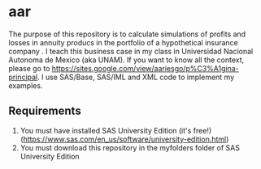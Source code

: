 # aar

The purpose of this repository is to calculate simulations of profits and losses in annuity producs in the portfolio of a hypothetical insurance company . I teach this business case in my class in Universidad Nacional Autonoma de Mexico (aka UNAM). 
If you want to know all the context, please go to https://sites.google.com/view/aariesgo/p%C3%A1gina-principal. I use SAS/Base, SAS/IML and XML code to implement my examples.

Requirements
------------
1. You must have installed SAS University Edition (it's free!) (https://www.sas.com/en_us/software/university-edition.html)
2. You must download this repository in the myfolders folder of SAS University Edition
